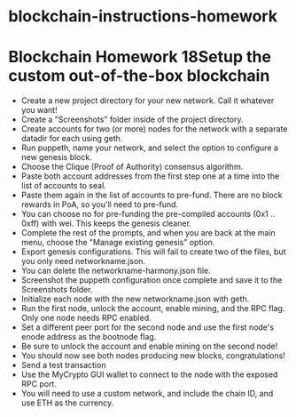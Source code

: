 # blockchain-instructions-homework
# Blockchain Homework 18Setup the custom out-of-the-box blockchain

<ul>
  <li>Create a new project directory for your new network. Call it whatever you want!</li>


<li>Create a "Screenshots" folder inside of the project directory.</li>


<li>Create accounts for two (or more) nodes for the network with a separate datadir for each using geth.</li>


<li>Run puppeth, name your network, and select the option to configure a new genesis block.</li>


<li>Choose the Clique (Proof of Authority) consensus algorithm.</li>


<li>Paste both account addresses from the first step one at a time into the list of accounts to seal.</li>


<li>Paste them again in the list of accounts to pre-fund. There are no block rewards in PoA, so you'll need to pre-fund.</li>


<li>You can choose no for pre-funding the pre-compiled accounts (0x1 .. 0xff) with wei. This keeps the genesis cleaner.</li>


<li>Complete the rest of the prompts, and when you are back at the main menu, choose the "Manage existing genesis" option.</li>


<li>Export genesis configurations. This will fail to create two of the files, but you only need networkname.json.</li>


<li>You can delete the networkname-harmony.json file.</li>


<li>Screenshot the puppeth configuration once complete and save it to the Screenshots folder.

<li>Initialize each node with the new networkname.json with geth.


<li>Run the first node, unlock the account, enable mining, and the RPC flag. Only one node needs RPC enabled.


<li>Set a different peer port for the second node and use the first node's enode address as the bootnode flag.


<li>Be sure to unlock the account and enable mining on the second node!


<li>You should now see both nodes producing new blocks, congratulations!



<li>Send a test transaction


<li>Use the MyCrypto GUI wallet to connect to the node with the exposed RPC port.


<li>You will need to use a custom network, and include the chain ID, and use ETH as the currency.
